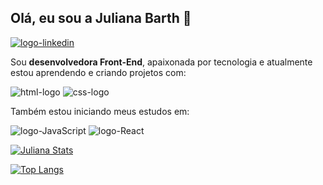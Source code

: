 <h2>Olá, eu sou a Juliana Barth 👋</h2>

<a href="https://www.linkedin.com/in/juliana-barth-dev" target="_blank">
  <img src="https://img.shields.io/badge/LinkedIn-0077B5?style=for-the-badge&logo=linkedin&logoColor=white" alt="logo-linkedin"/>
</a>

<p>
  Sou <strong>desenvolvedora Front-End</strong>, apaixonada por tecnologia e atualmente estou aprendendo e criando projetos com:
</p>

<img src="https://img.shields.io/badge/HTML5-E34F26?style=for-the-badge&logo=html5&logoColor=white" alt="html-logo"/>
<img src="https://img.shields.io/badge/CSS3-1572B6?style=for-the-badge&logo=css3&logoColor=white" alt="css-logo"/>

<p>
  Também estou iniciando meus estudos em:
</p>

<img src="https://img.shields.io/badge/JavaScript-323330?style=for-the-badge&logo=javascript&logoColor=F7DF1E" alt="logo-JavaScript"/>
<img src="https://img.shields.io/badge/React-20232A?style=for-the-badge&logo=react&logoColor=61DAFB" alt="logo-React"/>



[![Juliana Stats](https://github-readme-stats.vercel.app/api?username=julianabarth)](https://github.com/anuraghazra/github-readme-stats)

[![Top Langs](https://github-readme-stats.vercel.app/api/top-langs/?username=julianabarth)](https://github.com/anuraghazra/github-readme-stats)
